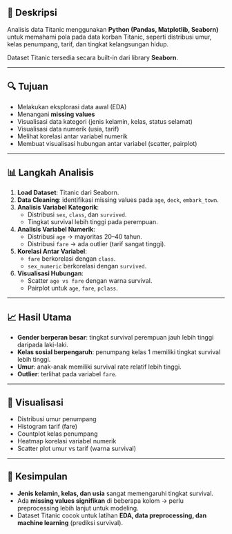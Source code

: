 ## 📌 Deskripsi
Analisis data Titanic menggunakan **Python (Pandas, Matplotlib, Seaborn)** untuk memahami pola pada data korban Titanic, seperti distribusi umur, kelas penumpang, tarif, dan tingkat kelangsungan hidup.

Dataset Titanic tersedia secara built-in dari library **Seaborn**.

---

## 🔍 Tujuan
- Melakukan eksplorasi data awal (EDA)
- Menangani **missing values**
- Visualisasi data kategori (jenis kelamin, kelas, status selamat)
- Visualisasi data numerik (usia, tarif)
- Melihat korelasi antar variabel numerik
- Membuat visualisasi hubungan antar variabel (scatter, pairplot)

---

## 📊 Langkah Analisis
1. **Load Dataset**: Titanic dari Seaborn.
2. **Data Cleaning**: identifikasi missing values pada `age`, `deck`, `embark_town`.
3. **Analisis Variabel Kategorik**:
   - Distribusi `sex`, `class`, dan `survived`.
   - Tingkat survival lebih tinggi pada perempuan.
4. **Analisis Variabel Numerik**:
   - Distribusi `age` → mayoritas 20–40 tahun.
   - Distribusi `fare` → ada outlier (tarif sangat tinggi).
5. **Korelasi Antar Variabel**:
   - `fare` berkorelasi dengan `class`.
   - `sex_numeric` berkorelasi dengan `survived`.
6. **Visualisasi Hubungan**:
   - Scatter `age vs fare` dengan warna survival.
   - Pairplot untuk `age`, `fare`, `pclass`.

---

## 📈 Hasil Utama
- **Gender berperan besar**: tingkat survival perempuan jauh lebih tinggi daripada laki-laki.
- **Kelas sosial berpengaruh**: penumpang kelas 1 memiliki tingkat survival lebih tinggi.
- **Umur**: anak-anak memiliki survival rate relatif lebih tinggi.
- **Outlier**: terlihat pada variabel `fare`.

---

## 📸 Visualisasi
- Distribusi umur penumpang
- Histogram tarif (fare)
- Countplot kelas penumpang
- Heatmap korelasi variabel numerik
- Scatter plot umur vs tarif (warna survival)

---

## 📝 Kesimpulan
- **Jenis kelamin, kelas, dan usia** sangat memengaruhi tingkat survival.
- Ada **missing values signifikan** di beberapa kolom → perlu preprocessing lebih lanjut untuk modeling.
- Dataset Titanic cocok untuk latihan **EDA, data preprocessing, dan machine learning** (prediksi survival).
